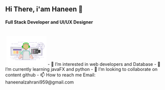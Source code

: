 <h2>Hi There, i'am Haneen 👋 </h2>
<h4> Full Stack Developer and UI/UX Designer </h4>
<br>
<a herf="https://twitter.com/iHaneenAz"><img src"https://github.com/Haneen-Alzahrani2/Haneen-Alzahrani2/blob/main/1.png"/></a>

 <img src="https://github.com/Haneen-Alzahrani2/Haneen-Alzahrani2/blob/main/programmer.gif" algin="right" width="25%"/>
- 👀 I’m interested in web developers and Database
- 🌱 I’m currently learning javaFX and python
- 💞️ I’m looking to collaborate on  content github
- 📫 How to reach me Email: haneenalzahrani959@gmail.com

<!---
Haneen-Alzahrani2/Haneen-Alzahrani2 is a ✨ special ✨ repository because its `README.md` (this file) appears on your GitHub profile.
You can click the Preview link to take a look at your changes.
--->
